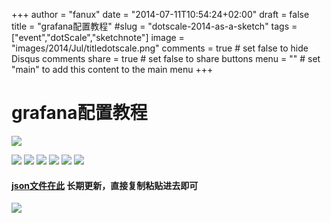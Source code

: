 +++
author = "fanux"
date = "2014-07-11T10:54:24+02:00"
draft = false
title = "grafana配置教程"
#slug = "dotscale-2014-as-a-sketch"
tags = ["event","dotScale","sketchnote"]
image = "images/2014/Jul/titledotscale.png"
comments = true     # set false to hide Disqus comments
share = true        # set false to share buttons
menu = ""           # set "main" to add this content to the main menu
+++

# grafana配置教程
![](../images/grafana/grafana.png)

![](../images/grafana/promethus1.png)
![](../images/grafana/promethus2.png)
![](../images/grafana/promethus3.png)
![](../images/grafana/promethus4.png)
![](../images/grafana/promethus5.png)
![](../images/grafana/promethus5-1.png)

#### [json文件在此](http://lameleg.com/resource/grafana.json) 长期更新，直接复制粘贴进去即可

![](../images/grafana/promethus6.png)
